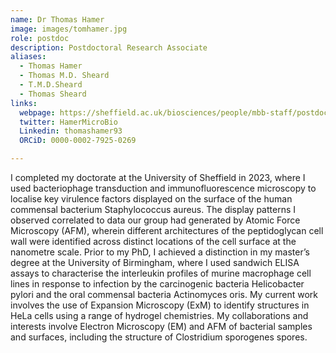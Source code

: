 ```yaml
---
name: Dr Thomas Hamer
image: images/tomhamer.jpg
role: postdoc
description: Postdoctoral Research Associate
aliases:
  - Thomas Hamer
  - Thomas M.D. Sheard
  - T.M.D.Sheard
  - Thomas Sheard
links:
  webpage: https://sheffield.ac.uk/biosciences/people/mbb-staff/postdoctoral/tom-sheard
  twitter: HamerMicroBio
  Linkedin: thomashamer93
  ORCiD: 0000-0002-7925-0269

---
```


I completed my doctorate at the University of Sheffield in 2023, where I used bacteriophage transduction and immunofluorescence microscopy to localise key virulence factors displayed on the surface of the human commensal bacterium Staphylococcus aureus. The display patterns I observed correlated to data our group had generated by Atomic Force Microscopy (AFM), wherein different architectures of the peptidoglycan cell wall were identified across distinct locations of the cell surface at the nanometre scale. Prior to my PhD, I achieved a distinction in my master’s degree at the University of Birmingham, where I used sandwich ELISA assays to characterise the interleukin profiles of murine macrophage cell lines in response to infection by the carcinogenic bacteria Helicobacter pylori and the oral commensal bacteria Actinomyces oris. My current work involves the use of Expansion Microscopy (ExM) to identify structures in HeLa cells using a range of hydrogel chemistries. My collaborations and interests involve Electron Microscopy (EM) and AFM of bacterial samples and surfaces, including the structure of Clostridium sporogenes spores.

